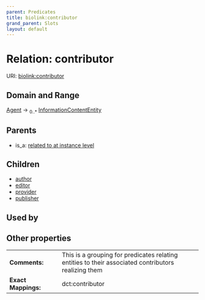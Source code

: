 ```yaml
---
parent: Predicates
title: biolink:contributor
grand_parent: Slots
layout: default
---
```


# Relation: contributor




URI: [biolink:contributor](https://w3id.org/biolink/vocab/contributor)

## Domain and Range

[Agent](Agent.md) ->  <sub>0..\*</sub> [InformationContentEntity](InformationContentEntity.md)

## Parents

 *  is_a: [related to at instance level](related_to_at_instance_level.md)

## Children

 *  [author](author.md)
 *  [editor](editor.md)
 *  [provider](provider.md)
 *  [publisher](publisher.md)

## Used by


## Other properties

|  |  |  |
| --- | --- | --- |
| **Comments:** | | This is a grouping for predicates relating entities to their associated contributors realizing them |
| **Exact Mappings:** | | dct:contributor |

